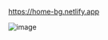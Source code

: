 https://home-bg.netlify.app 


![image](https://user-images.githubusercontent.com/101416092/212314990-2785e9d7-366d-46a3-8b19-f2bb971099cb.png)
